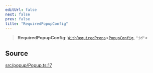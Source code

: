 ```yaml
---
editUrl: false
next: false
prev: false
title: "RequiredPopupConfig"
---
```


> **RequiredPopupConfig**: [`WithRequiredProps`](/api/type-aliases/withrequiredprops/)\<[`PopupConfig`](/api/type-aliases/popupconfig/), `"id"`\>

## Source

[src/popup/Popup.ts:17](https://github.com/relishinc/dill-pixel/blob/543438455c9a47928084300159416186c2aa1095/src/popup/Popup.ts#L17)
